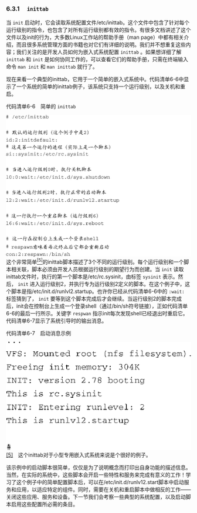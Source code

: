### 6.3.1　 `inittab` 

当 `init` 启动时，它会读取系统配置文件/etc/inittab。这个文件中包含了针对每个运行级别的指令，也包含了对所有运行级别都有效的指令。有很多文档讲述了这个文件以及init的行为，大多数Linux工作站的帮助手册（man page）中都有相关介绍，而且很多系统管理方面的书籍也对它们有详细的说明。我们并不想重复这些内容；我们关注的是开发人员如何为嵌入式系统配置 `inittab` 。如果想详细了解 `inittab` 和 `init` 是如何协同工作的，可以查看它们的帮助手册，只需在终端输入命令 `man init` 和 `man inittab` 就行了。

现在来看一个典型的inittab，它用于一个简单的嵌入式系统中。代码清单6-6中显示了一个系统的简单的inittab例子，该系统只支持一个运行级别，以及关机和重启。

代码清单6-6　简单的 `inittab`



![101.jpg](../images/101.jpg)
这个非常简单<a class="my_markdown" href="['#anchor065']"><sup class="my_markdown">[5]</sup></a>的inittab脚本描述了3个不同的运行级别。每个运行级别和一个脚本相关联，脚本必须由开发人员根据运行级别的期望行为而创建。当 `init` 读取inittab文件时，执行的第一个脚本是/etc/rc.sysinit，由标签 `sysinit` 表示。然后， `init` 进入运行级别2，并执行专为运行级别2定义的脚本。在这个例子中，这个脚本是指/etc/init.d/runlvl2.startup。也许你已经从代码清单6-6中的 `:wait:` 标签猜到了， `init` 要等到这个脚本完成后才会继续。当运行级别2的脚本完成后，init会在控制台上生成一个登录shell（通过/bin/sh符号链接），正如代码清单6-6的最后一行所示。关键字 `respwan` 指示init每次发现shell已经退出时重启它。代码清单6-7显示了系统引导时的输出消息。

代码清单6-7　启动消息示例



![102.png](../images/102.png)
<a class="my_markdown" href="['#ac065']">[5]</a>　这个inittab对于小型专用嵌入式系统来说是个很好的例子。

该示例中的启动脚本很简单，仅仅是为了说明概念而打印出自身功能的描述信息。当然，在实际的系统中，这些脚本会开启一些特性和服务来完成有意义的工作！学习了这个例子中的简单配置脚本后，可以在/etc/init.d/runlv12.start脚本中启动服务和应用，以适应特定的组件。同时，需要在关机和重启脚本中做相反的工作——关闭这些应用、服务和设备。下一节我们会考察一些典型的系统配置，以及启动脚本启用这些配置所必需的条目。

